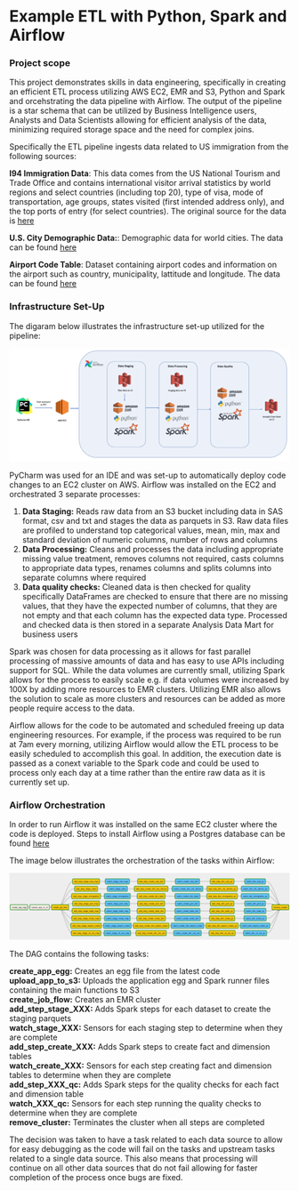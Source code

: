# Example ETL with Python, Spark and Airflow

### Project scope

This project demonstrates skills in data engineering, specifically in creating an efficient ETL process utilizing AWS EC2, EMR and S3, Python and Spark and orcehstrating the data pipeline with Airflow.  The output of the pipeline is a star schema that can be utilized by Business Intelligence users, Analysts and Data Scientists allowing for efficient analysis of the data, minimizing required storage space and the need for complex joins.  

Specifically the ETL pipeline ingests data related to US immigration from the following sources:

**I94 Immigration Data**: This data comes from the US National Tourism and Trade Office and contains international visitor arrival statistics by world regions and select countries (including top 20), type of visa, mode of transportation, age groups, states visited (first intended address only), and the top ports of entry (for select countries).  The original source for the data is [here](https://travel.trade.gov/research/reports/i94/historical/2016.html)

**U.S. City Demographic Data:**: Demographic data for world cities.  The data can be found [here](https://public.opendatasoft.com/explore/dataset/us-cities-demographics/export/)  

**Airport Code Table**:  Dataset containing airport codes and information on the airport such as country, municipality, lattitude and longitude.  The data can be found [here](https://datahub.io/core/airport-codes#data)

### Infrastructure Set-Up

The digaram below illustrates the infrastructure set-up utilized for the pipeline:

![](Images/infrastructure.PNG)

PyCharm was used for an IDE and was set-up to automatically deploy code changes to an EC2 cluster on AWS.  Airflow was installed on the EC2 and orchestrated 3 separate processes:

1. **Data Staging:**  Reads raw data from an S3 bucket including data in SAS format, csv and txt and stages the data as parquets in S3.  Raw data files are profiled to understand top categorical values, mean, min, max and standard deviation of numeric columns, number of rows and columns
2. **Data Processing:**  Cleans and processes the data including appropriate missing value treatment, removes columns not required, casts columns to appropriate data types, renames columns and splits columns into separate columns where required
3. **Data quality checks:**  Cleaned data is then checked for quality specifically DataFrames are checked to ensure that there are no missing values, that they have the expected number of columns, that they are not empty and that each column has the expected data type.  Processed and checked data is then stored in a separate Analysis Data Mart for business users

Spark was chosen for data processing as it allows for fast parallel processing of massive amounts of data and has easy to use APIs including support for SQL.  While the data volumes are currently small, utilizing Spark allows for the process to easily scale e.g. if data volumes were increased by 100X by adding more resources to EMR clusters.  Utilizing EMR also allows the solution to scale as more clusters and resources can be added as more people require access to the data.

Airflow allows for the code to be automated and scheduled freeing up data engineering resources.  For example, if the process was required to be run at 7am every morning, utilizing Airflow would allow the ETL process to be easily scheduled to accomplish this goal.  In addition, the execution date is passed as a conext variable to the Spark code and could be used to process only each day at a time rather than the entire raw data as it is currently set up.

### Airflow Orchestration

In order to run Airflow it was installed on the same EC2 cluster where the code is deployed.  Steps to install Airflow using a Postgres database can be found [here](https://medium.com/@abraham.pabbathi/airflow-on-aws-ec2-instance-with-ubuntu-aff8d3206171)

The image below illustrates the orchestration of the tasks within Airflow:

![](Images/airflow_tasks.PNG)  

The DAG contains the following tasks:

**create_app_egg:**  Creates an egg file from the latest code  
**upload_app_to_s3:**  Uploads the application egg and Spark runner files containing the main functions to S3  
**create_job_flow:**  Creates an EMR cluster  
**add_step_stage_XXX:**  Adds Spark steps for each dataset to create the staging parquets  
**watch_stage_XXX:**  Sensors for each staging step to determine when they are complete  
**add_step_create_XXX:**  Adds Spark steps to create fact and dimension tables  
**watch_create_XXX:**  Sensors for each step creating fact and dimension tables to determine when they are complete  
**add_step_XXX_qc:**  Adds Spark steps for the quality checks for each fact and dimension table  
**watch_XXX_qc:**  Sensors for each step running the quality checks to determine when they are complete  
**remove_cluster:**  Terminates the cluster when all steps are completed  

The decision was taken to have a task related to each data source to allow for easy debugging as the code will fail on the tasks and upstream tasks related to a single data source.  This also means that processing will continue on all other data sources that do not fail allowing for faster completion of the process once bugs are fixed.

